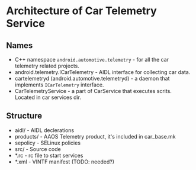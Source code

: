 # Architecture of Car Telemetry Service

## Names

- C++ namespace `android.automotive.telemetry` - for all the car telemetry related projects.
- android.telemetry.ICarTelemetry - AIDL interface for collecting car data.
- cartelemetryd (android.automotive.telemetryd) -  a daemon that implements `ICarTelemetry`
                                                   interface.
- CarTelemetryService - a part of CarService that executes scrits. Located in car services dir.

## Structure

- aidl/            - AIDL declerations
- products/        - AAOS Telemetry product, it's included in car_base.mk
- sepolicy         - SELinux policies
- src/             - Source code
- *.rc             - rc file to start services
- *.xml            - VINTF manifest (TODO: needed?)
